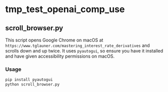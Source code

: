 # tmp_test_openai_comp_use

## scroll_browser.py

This script opens Google Chrome on macOS at
`https://www.tglauner.com/mastering_interest_rate_derivatives` and scrolls down
and up twice. It uses `pyautogui`, so ensure you have it installed and have given
accessibility permissions on macOS.

### Usage

```bash
pip install pyautogui
python scroll_browser.py
```
